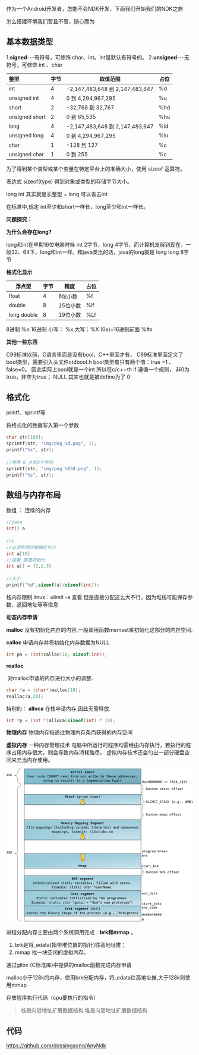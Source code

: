 作为一个Android开发者，怎能不会NDK开发，下面我们开始我们的NDK之旅

怎么搭建环境我们暂且不管，随心而为

## 基本数据类型

1.**signed**---有符号，可修饰 char、int。Int是默认有符号的。
2.**unsigned**---无符号，可修饰 int 、char

| 整型           | 字节 | 取值范围                        | 占位 |
| :------------- | ---- | ------------------------------- | ---- |
| int            | 4    | -2,147,483,648 到 2,147,483,647 | %d   |
| unsigned int   | 4    | 0 到 4,294,967,295              | %u   |
| short          | 2    | -32,768 到 32,767               | %hd  |
| unsigned short | 2    | 0 到 65,535                     | %hu  |
| long           | 4    | -2,147,483,648 到 2,147,483,647 | %ld  |
| unsigned long  | 4    | 0 到 4,294,967,295              | %lu  |
| char           | 1    | -128 到 127                     | %c   |
| unsigned char  | 1    | 0 到 255                        | %c   |

为了得到某个类型或某个变量在特定平台上的准确大小，使用 sizeof 运算符。

表达式 sizeof(type) 得到对象或类型的存储字节大小。

long int 其实就是长整型 = long 可以省去int

在标准中,规定 int至少和short一样长，long至少和int一样长。

**问题探究：**

**为什么会存在long?**

long和int在早期16位电脑时候 int 2字节，long 4字节，而计算机发展到现在，一般32、64下，long和int一样。和java类比的话，java的long就是 long long 8字节



**格式化显示**

| 浮点型      | 字节 | 精度     | 占位 |
| ----------- | ---- | -------- | ---- |
| float       | 4    | 6位小数  | %f   |
| double      | 8    | 15位小数 | %lf  |
| long double | 8    | 19位小数 | %Lf  |

8进制 			%o
16进制			小写： %x    大写：%X
(0x)+16进制前面 	%#x 

**其他一些东西**

C99标准以前，C语言里面是没有bool，C++里面才有，
C99标准里面定义了bool类型，需要引入头文件stdbool.h
bool类型有只有两个值：true =1 、false=0。
因此实际上bool就是一个int
所以在c/c++中 if 遵循一个规则， 非0为true，非空为true；
NULL 其实也就是被define为了 0 



## 格式化

printf、sprintf等

将格式化的数据写入第一个参数

```c
char str[100];
sprintf(str, "img/png_%d.png", 1);
printf("%s", str);

//使用 0 补到3个字符
sprintf(str, "img/png_%03d.png", 1);
printf("%s", str);
```



## 数组与内存布局

数组  ： 连续的内存

```c
//java
int[] a

//c
//必须声明时候确定大小
int a[10]  
//或者 直接初始化 
int a[] = {1,2,3}

//大小
printf("%d",sizeof(a)/sizeof(int));
```

栈内存限制  linux：ulimit -a 查看
但是直接分配这么大不行，因为堆栈可能保存参数，返回地址等等信息

**动态内存申请**

**malloc** 
	没有初始化内存的内容,一般调用函数memset来初始化这部分的内存空间.

**calloc**
	申请内存并将初始化内存数据为NULL.

```c
int pn = (int)calloc(10, sizeof(int));
```

**realloc**

​	 对malloc申请的内存进行大小的调整.

```c
char *a = (char*)malloc(10);
realloc(a,20);
```

特别的：
**alloca**
	在栈申请内存,因此无需释放.

```c
int *p = (int *)alloca(sizeof(int) * 10);
```

**物理内存**
	物理内存指通过物理内存条而获得的内存空间

**虚拟内存**
	一种内存管理技术
	电脑中所运行的程序均需经由内存执行，若执行的程序占用内存很大，则会导致内存消耗殆尽。
	虚拟内存技术还会匀出一部分硬盘空间来充当内存使用。

![内存布局](art/内存布局.png)



进程分配内存主要由两个系统调用完成：**brk和mmap** 。

1. brk是将_edata(指带堆位置的指针)往高地址推；
2. mmap 找一块空闲的虚拟内存。



通过glibc (C标准库)中提供的malloc函数完成内存申请

malloc小于128k的内存，使用brk分配内存，将_edata往高地址推,大于128k则使用mmap

存放程序执行代码（cpu要执行的指令）

> 栈是向低地址扩展数据结构
> 堆是向高地址扩展数据结构



## 代码
https://github.com/ddssingsong/AnyNdk


















